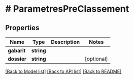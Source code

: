 # # ParametresPreClassement

## Properties

Name | Type | Description | Notes
------------ | ------------- | ------------- | -------------
**gabarit** | **string** |  |
**dossier** | **string** |  | [optional]

[[Back to Model list]](../../README.md#models) [[Back to API list]](../../README.md#endpoints) [[Back to README]](../../README.md)
